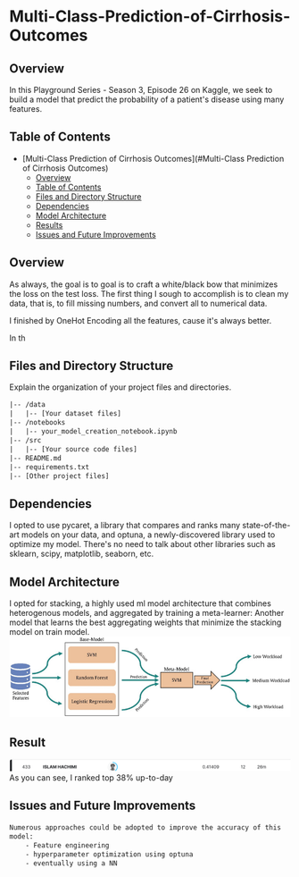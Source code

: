# Multi-Class-Prediction-of-Cirrhosis-Outcomes

## Overview

In this Playground Series - Season 3, Episode 26 on Kaggle, we seek to build a model that predict the probability of a patient's disease using many features.

## Table of Contents

- [Multi-Class Prediction of Cirrhosis Outcomes](#Multi-Class Prediction of Cirrhosis Outcomes)
  - [Overview](#overview)
  - [Table of Contents](#table-of-contents)
  - [Files and Directory Structure](#files-and-directory-structure)
  - [Dependencies](#dependencies)
  - [Model Architecture](#model-architecture)
  - [Results](#results)
  - [Issues and Future Improvements](#issues-and-future-improvements)

## Overview

As always, the goal is to goal is to craft a white/black bow that minimizes the loss on the test loss.
The first thing I sough to accomplish is to clean my data, that is, to fill missing numbers, and convert all to numerical data.

I finished by OneHot Encoding all the features, cause it's always better.

In th

## Files and Directory Structure

Explain the organization of your project files and directories.

```plaintext
|-- /data
|   |-- [Your dataset files]
|-- /notebooks
|   |-- your_model_creation_notebook.ipynb
|-- /src
|   |-- [Your source code files]
|-- README.md
|-- requirements.txt
|-- [Other project files]
```

## Dependencies
I opted to use pycaret, a library that compares and ranks many state-of-the-art models on your data, and optuna, a newly-discovered library used to optimize my model.
There's no need to talk about other libraries such as sklearn, scipy, matplotlib, seaborn, etc.

## Model Architecture
I opted for stacking, a highly used ml model architecture that combines heterogenous models, and aggregated by training a meta-learner: Another model that learns the best aggregating weights that minimize the stacking model on train model.
![Stacking](images/stacking.png)

## Result
![Kaggle Ranking](images/ranking.png)
As you can see, I ranked top 38% up-to-day

## Issues and Future Improvements

```plaintext
Numerous approaches could be adopted to improve the accuracy of this model:
    - Feature engineering
    - hyperparameter optimization using optuna
    - eventually using a NN
```